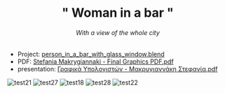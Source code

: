 

<h1 align="center"> " Woman in a bar " </h1>
<h6 align="center"> With a view of the whole city </h6>


* Project: [person_in_a_bar_with_glass_window.blend](https://github.com/stefaniamak/3D-graphics/blob/master/person_in_a_bar_with_glass_window.blend)
* PDF: [Stefania Makrygiannaki - Final Graphics PDF.pdf](https://github.com/stefaniamak/3D-graphics/blob/master/PDF%20files/Stefania%20Makrygiannaki%20-%20Final%20Graphics%20PDF.pdf)
* presentation: [Γραφικά Υπολογιστών - Μακρυγιαννάκη Στεφανία.pdf](https://github.com/stefaniamak/3D-graphics/blob/master/PDF%20files/%CE%93%CF%81%CE%B1%CF%86%CE%B9%CE%BA%CE%AC%20%CE%A5%CF%80%CE%BF%CE%BB%CE%BF%CE%B3%CE%B9%CF%83%CF%84%CF%8E%CE%BD%20-%20%CE%9C%CE%B1%CE%BA%CF%81%CF%85%CE%B3%CE%B9%CE%B1%CE%BD%CE%BD%CE%AC%CE%BA%CE%B7%20%CE%A3%CF%84%CE%B5%CF%86%CE%B1%CE%BD%CE%AF%CE%B1.pdf)

![test21](https://user-images.githubusercontent.com/48293545/70278154-6be9db00-17bc-11ea-9e35-2d0674b0349d.png)
![test27](https://user-images.githubusercontent.com/48293545/70609560-aadbbe80-1c0a-11ea-9c8c-7405637de433.png)
![test18](https://user-images.githubusercontent.com/48293545/70278161-6d1b0800-17bc-11ea-946e-153837704380.png)
![test28](https://user-images.githubusercontent.com/48293545/70609563-ac0ceb80-1c0a-11ea-84b4-0df2ce9c92c9.png)
![test22](https://user-images.githubusercontent.com/48293545/70346021-ffc3b180-1865-11ea-9667-3b11c6e77145.png)
